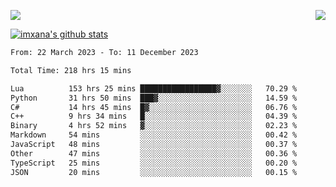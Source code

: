 <p>
  <a href="https://count.getloli.com/"><img src="https://count.getloli.com/get/@xana.readme?theme=moebooru-h"></a>
  <img src="https://weather-icon.journeyad.repl.co/@hangzhou?v=1" align="right">
</p>


<a href="https://github.com/imxana"><img align="center" src="https://github-readme-stats.vercel.app/api?username=imxana&show_icons=true&include_all_commits=true&hide_border=tru&custom_title=imxana%27s%20Github%20Stats" alt="imxana's github stats" /></a> 

<!--START_SECTION:waka-->

```txt
From: 22 March 2023 - To: 11 December 2023

Total Time: 218 hrs 15 mins

Lua          153 hrs 25 mins █████████████████▓░░░░░░░   70.29 %
Python       31 hrs 50 mins  ███▓░░░░░░░░░░░░░░░░░░░░░   14.59 %
C#           14 hrs 45 mins  █▓░░░░░░░░░░░░░░░░░░░░░░░   06.76 %
C++          9 hrs 34 mins   █░░░░░░░░░░░░░░░░░░░░░░░░   04.39 %
Binary       4 hrs 52 mins   ▓░░░░░░░░░░░░░░░░░░░░░░░░   02.23 %
Markdown     54 mins         ░░░░░░░░░░░░░░░░░░░░░░░░░   00.42 %
JavaScript   48 mins         ░░░░░░░░░░░░░░░░░░░░░░░░░   00.37 %
Other        47 mins         ░░░░░░░░░░░░░░░░░░░░░░░░░   00.36 %
TypeScript   25 mins         ░░░░░░░░░░░░░░░░░░░░░░░░░   00.20 %
JSON         20 mins         ░░░░░░░░░░░░░░░░░░░░░░░░░   00.15 %
```

<!--END_SECTION:waka-->
